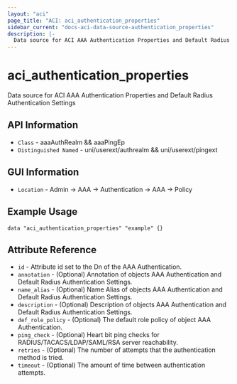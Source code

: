 ```yaml
---
layout: "aci"
page_title: "ACI: aci_authentication_properties"
sidebar_current: "docs-aci-data-source-authentication_properties"
description: |-
  Data source for ACI AAA Authentication Properties and Default Radius Authentication Settings
---
```


# aci_authentication_properties #
Data source for ACI AAA Authentication Properties and Default Radius Authentication Settings


## API Information ##
* `Class` - aaaAuthRealm && aaaPingEp
* `Distinguished Named` - uni/userext/authrealm && uni/userext/pingext

## GUI Information ##
* `Location` - Admin -> AAA -> Authentication -> AAA -> Policy

## Example Usage ##
```hcl
data "aci_authentication_properties" "example" {}
```

## Attribute Reference ##
* `id` - Attribute id set to the Dn of the AAA Authentication.
* `annotation` - (Optional) Annotation of objects AAA Authentication and Default Radius Authentication Settings.
* `name_alias` - (Optional) Name Alias of objects AAA Authentication and Default Radius Authentication Settings.
* `description` - (Optional) Description of objects AAA Authentication and Default Radius Authentication Settings.
* `def_role_policy` - (Optional) The default role policy of object AAA Authentication.
* `ping_check` - (Optional) Heart bit ping checks for RADIUS/TACACS/LDAP/SAML/RSA server reachability.
* `retries` - (Optional) The number of attempts that the authentication method is tried.
* `timeout` - (Optional) The amount of time between authentication attempts.
